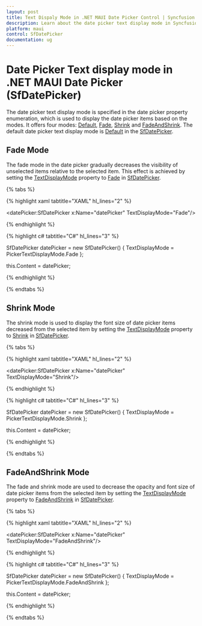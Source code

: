 ```yaml
---
layout: post
title: Text Dispaly Mode in .NET MAUI Date Picker Control | Syncfusion
description: Learn about the date picker text display mode in Syncfusion .NET MAUI Picker (SfDatePicker) control and its basic features.
platform: maui
control: SfDatePicker
documentation: ug
---
```


# Date Picker Text display mode in .NET MAUI Date Picker (SfDatePicker)

The date picker text display mode is specified in the date picker property enumeration, which is used to display the date picker items based on the modes. It offers four modes: [Default](https://help.syncfusion.com/cr/maui/Syncfusion.Maui.Picker.PickerTextDisplayMode.html#Syncfusion_Maui_Picker_PickerTextDisplayMode_Default), [Fade](https://help.syncfusion.com/cr/maui/Syncfusion.Maui.Picker.PickerTextDisplayMode.html#Syncfusion_Maui_Picker_PickerTextDisplayMode_Fade), [Shrink](https://help.syncfusion.com/cr/maui/Syncfusion.Maui.Picker.PickerTextDisplayMode.html#Syncfusion_Maui_Picker_PickerTextDisplayMode_Shrink) and [FadeAndShrink](https://help.syncfusion.com/cr/maui/Syncfusion.Maui.Picker.PickerTextDisplayMode.html#Syncfusion_Maui_Picker_PickerTextDisplayMode_FadeAndShrink). The default date picker text display mode is [Default](https://help.syncfusion.com/cr/maui/Syncfusion.Maui.Picker.PickerTextDisplayMode.html#Syncfusion_Maui_Picker_PickerTextDisplayMode_Default) in the [SfDatePicker](https://help.syncfusion.com/cr/maui/Syncfusion.Maui.Picker.SfDateTimePicker.html).

## Fade Mode

The fade mode in the date picker gradually decreases the visibility of unselected items relative to the selected item. This effect is achieved by setting the [TextDisplayMode](https://help.syncfusion.com/cr/maui/Syncfusion.Maui.Picker.PickerBase.html#Syncfusion_Maui_Picker_PickerBase_TextDisplayMode) property to [Fade](https://help.syncfusion.com/cr/maui/Syncfusion.Maui.Picker.PickerTextDisplayMode.html#Syncfusion_Maui_Picker_PickerTextDisplayMode_Fade) in [SfDatePicker](https://help.syncfusion.com/cr/maui/Syncfusion.Maui.Picker.SfDatePicker.html).

{% tabs %}

{% highlight xaml tabtitle="XAML" hl_lines="2" %}

<datePicker:SfDatePicker x:Name="datePicker"
                 TextDisplayMode="Fade"/>

{% endhighlight %}

{% highlight c# tabtitle="C#" hl_lines="3" %}

SfDatePicker datePicker = new SfDatePicker()
{
    TextDisplayMode = PickerTextDisplayMode.Fade
};

this.Content = datePicker;

{% endhighlight %}

{% endtabs %}

## Shrink Mode

The shrink mode is used to display the font size of date picker items decreased from the selected item by setting the [TextDisplayMode](https://help.syncfusion.com/cr/maui/Syncfusion.Maui.Picker.PickerBase.html#Syncfusion_Maui_Picker_PickerBase_TextDisplayMode) property to [Shrink](https://help.syncfusion.com/cr/maui/Syncfusion.Maui.Picker.PickerTextDisplayMode.html#Syncfusion_Maui_Picker_PickerTextDisplayMode_Shrink) in [SfDatePicker](https://help.syncfusion.com/cr/maui/Syncfusion.Maui.Picker.SfDatePicker.html).

{% tabs %}

{% highlight xaml tabtitle="XAML" hl_lines="2" %}

<datePicker:SfDatePicker x:Name="datePicker"
                 TextDisplayMode="Shrink"/>

{% endhighlight %}

{% highlight c# tabtitle="C#" hl_lines="3" %}

SfDatePicker datePicker = new SfDatePicker()
{
    TextDisplayMode = PickerTextDisplayMode.Shrink
};

this.Content = datePicker;

{% endhighlight %}

{% endtabs %}

## FadeAndShrink Mode

The fade and shrink mode are used to decrease the opacity and font size of date picker items from the selected item by setting the [TextDisplayMode](https://help.syncfusion.com/cr/maui/Syncfusion.Maui.Picker.PickerBase.html#Syncfusion_Maui_Picker_PickerBase_TextDisplayMode) property to [FadeAndShrink](https://help.syncfusion.com/cr/maui/Syncfusion.Maui.Picker.PickerTextDisplayMode.html#Syncfusion_Maui_Picker_PickerTextDisplayMode_FadeAndShrink) in [SfDatePicker](https://help.syncfusion.com/cr/maui/Syncfusion.Maui.Picker.SfDatePicker.html).

{% tabs %}

{% highlight xaml tabtitle="XAML" hl_lines="2" %}

<datePicker:SfDatePicker x:Name="datePicker"
                 TextDisplayMode="FadeAndShrink"/>

{% endhighlight %}

{% highlight c# tabtitle="C#" hl_lines="3" %}

SfDatePicker datePicker = new SfDatePicker()
{
    TextDisplayMode = PickerTextDisplayMode.FadeAndShrink
};

this.Content = datePicker;

{% endhighlight %}

{% endtabs %}
